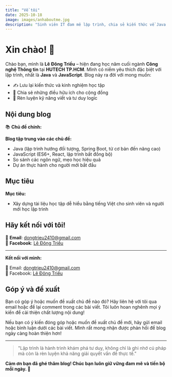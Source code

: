 ```yaml
---
title: "Về tôi"
date: 2025-10-18
image: images/anhaboutme.jpg
description: "Sinh viên IT đam mê lập trình, chia sẻ kiến thức về Java và JavaScript"
---
```


# Xin chào! 👋

Chào bạn, mình là **Lê Đông Triều** – hiện đang học năm cuối ngành **Công nghệ Thông tin** tại **HUTECH TP.HCM**.
Mình có niềm yêu thích đặc biệt với lập trình, nhất là **Java** và **JavaScript**. Blog này ra đời với mong muốn:

- ✍️ Lưu lại kiến thức và kinh nghiệm học tập
- 🌱 Chia sẻ những điều hữu ích cho cộng đồng
- 🚀 Rèn luyện kỹ năng viết và tư duy logic

## Nội dung blog

📚 **Chủ đề chính:**

**Blog tập trung vào các chủ đề:**

- Java (lập trình hướng đối tượng, Spring Boot, từ cơ bản đến nâng cao)
- JavaScript (ES6+, React, lập trình bất đồng bộ)
- So sánh các ngôn ngữ, mẹo học hiệu quả
- Dự án thực hành cho người mới bắt đầu

## Mục tiêu

**Mục tiêu:**

- Xây dựng tài liệu học tập dễ hiểu bằng tiếng Việt cho sinh viên và người mới học lập trình

## Hãy kết nối với tôi!

📧 **Email**: dongtrieu2410@gmail.com  
💬 **Facebook**: [Lê Đông Triều](https://www.facebook.com/LeDongTrieu.INFO/)

---

**Kết nối với mình:**

📧 Email: dongtrieu2410@gmail.com  
💬 Facebook: [Lê Đông Triều](https://www.facebook.com/LeDongTrieu.INFO/)

## Góp ý và đề xuất

Bạn có góp ý hoặc muốn đề xuất chủ đề nào đó? Hãy liên hệ với tôi qua email hoặc để lại comment trong các bài viết. Tôi luôn hoan nghênh mọi ý kiến để cải thiện chất lượng nội dung!

Nếu bạn có ý kiến đóng góp hoặc muốn đề xuất chủ đề mới, hãy gửi email hoặc bình luận dưới các bài viết. Mình rất mong nhận được phản hồi để blog ngày càng hoàn thiện hơn!

---

> "Lập trình là hành trình khám phá tư duy, không chỉ là ghi nhớ cú pháp mà còn là rèn luyện khả năng giải quyết vấn đề thực tế."

**Cảm ơn bạn đã ghé thăm blog! Chúc bạn luôn giữ vững đam mê và tiến bộ mỗi ngày. 🚀**
